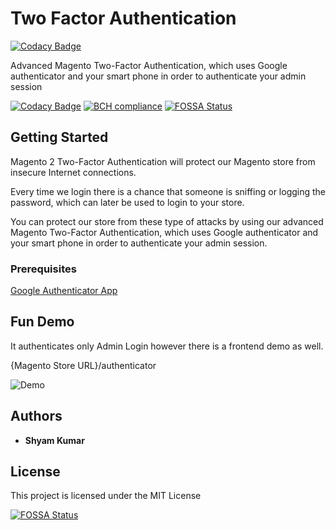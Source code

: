 # Two Factor Authentication

[![Codacy Badge](https://api.codacy.com/project/badge/Grade/2ace12e6ce264d9d801a41d500b7575f)](https://www.codacy.com/app/neyamtux/2-Factor-Authentication?utm_source=github.com&utm_medium=referral&utm_content=neyamtux/2-Factor-Authentication&utm_campaign=badger)

Advanced Magento Two-Factor Authentication, which uses Google authenticator and your smart phone in order to authenticate your admin session

[![Codacy Badge](https://api.codacy.com/project/badge/Grade/2ace12e6ce264d9d801a41d500b7575f)](https://www.codacy.com/app/neyamtux/2-Factor-Authentication?utm_source=github.com&amp;utm_medium=referral&amp;utm_content=neyamtux/2-Factor-Authentication&amp;utm_campaign=Badge_Grade) [![BCH compliance](https://bettercodehub.com/edge/badge/neyamtux/2-Factor-Authentication?branch=master)](https://bettercodehub.com/) [![FOSSA Status](https://app.fossa.io/api/projects/git%2Bhttps%3A%2F%2Fgithub.com%2Fneyamtux%2F2-Factor-Authentication.svg?type=shield)](https://app.fossa.io/projects/git%2Bhttps%3A%2F%2Fgithub.com%2Fneyamtux%2F2-Factor-Authentication?ref=badge_shield)

## Getting Started

Magento 2 Two-Factor Authentication will protect our Magento store from insecure Internet connections.

Every time we login there is a chance that someone is sniffing or logging the password, which can later be used to login to your store.

You can protect our store from these type of attacks by using our advanced Magento Two-Factor Authentication, which uses Google authenticator and your smart phone in order to authenticate your admin session.

### Prerequisites
[Google Authenticator App](https://play.google.com/store/apps/details?id=com.google.android.apps.authenticator2&hl=en)

## Fun Demo
It authenticates only Admin Login however there is a frontend demo as well.

{Magento Store URL}/authenticator

![Demo](https://image.prntscr.com/image/gSZmYoEgRRyAu_djujkAYQ.png)

## Authors

* **Shyam Kumar**

## License

This project is licensed under the MIT License


[![FOSSA Status](https://app.fossa.io/api/projects/git%2Bhttps%3A%2F%2Fgithub.com%2Fneyamtux%2F2-Factor-Authentication.svg?type=large)](https://app.fossa.io/projects/git%2Bhttps%3A%2F%2Fgithub.com%2Fneyamtux%2F2-Factor-Authentication?ref=badge_large)